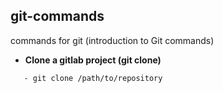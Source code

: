 ## git-commands
commands for git (introduction to Git commands)

- **Clone a gitlab project (git clone)**
```
   - git clone /path/to/repository
```

